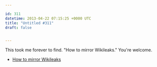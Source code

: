 ```yaml
---

id: 311
datetime: 2013-04-22 07:15:25 +0000 UTC
title: "Untitled #311"
draft: false


---
```


This took me forever to find. "How to mirror Wikileaks." You're welcome. 

 
 * [How to mirror Wikileaks](http://wlstorage.net/HOW-TO-MIRROR.txt)


